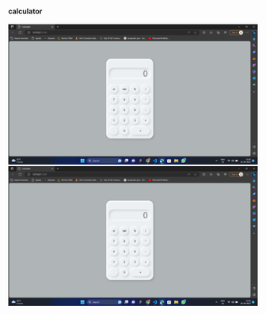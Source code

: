 <h4>calculator</h4>
<img src="screenshot.png">
<a href="https://oviyabalasundaram.github.io/Calculator-html-css-js/"><img src="screenshot.png"></a>